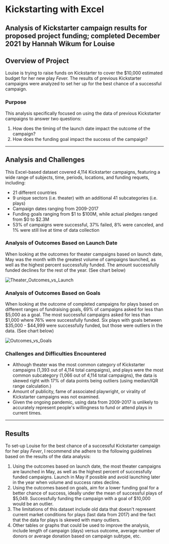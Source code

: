 # Kickstarting with Excel
Analysis of Kickstarter campaign results for proposed project funding; completed December 2021 by Hannah Wikum for Louise
---
## Overview of Project
Louise is trying to raise funds on Kickstarter to cover the $10,000 estimated budget for her new play _Fever._ The results of previous Kickstarter campaigns were analyzed to set her up for the best chance of a successful campaign.

### Purpose
This analysis specifically focused on using the data of previous Kickstarter campaigns to answer two questions:
 1. How does the timing of the launch date impact the outcome of the campaign?
 2. How does the funding goal impact the success of the campaign?
---

## Analysis and Challenges
This Excel-based dataset covered 4,114 Kickstarter campaigns, featuring a wide range of subjects, time, periods, locations, and funding requets, including:
  * 21 different countries
  * 9 unique sectors (i.e. theater) with an additional 41 subcategories (i.e. plays)
  * Campaign dates ranging from 2009-2017
  * Funding goals ranging from $1 to $100M, while actual pledges ranged from $0 to $2.3M
  * 53% of campaigns were successful, 37% failed, 8% were canceled, and 1% were still live at time of data collection

### Analysis of Outcomes Based on Launch Date
When looking at the outcomes for theater campaigns based on launch date, May was the month with the greatest volume of campaigns launched, as well as the highest percent successfully funded. The amount successfully funded declines for the rest of the year. (See chart below)

![Theater_Outcomes_vs_Launch](https://user-images.githubusercontent.com/93058069/146106432-e0be2ad0-3c6c-4503-aa9a-ddaf8bf82dac.png)

### Analysis of Outcomes Based on Goals
When looking at the outcome of completed campaigns for plays based on different ranges of fundraising goals, 69% of campaigns asked for less than $5,000 as a goal. The most successful campaigns asked for less than $1,000 where 76% were successfully funded. Six plays with goals between $35,000 - $44,999 were successfully funded, but those were outliers in the data. (See chart below)

![Outcomes_vs_Goals](https://user-images.githubusercontent.com/93058069/146107003-f8bb7997-ed6b-477f-8dfb-3e7d59ac3c5d.png)

### Challenges and Difficulties Encountered
* Although theater was the most common category of Kickstarter campaigns (1,393 out of 4,114 total campaigns), and plays were the most common subcategory (1,066 out of 4,114 total campaigns), the data is skewed right with 17% of data points being outliers (using median/IQR range calculation.)
* Amount of publicity, fame of associated playwright, or virality of Kickstarter campaigns was not examined.
* Given the ongoing pandemic, using data from 2009-2017 is unlikely to accurately represent people's willingness to fund or attend plays in current times.
---

## Results
To set-up Louise for the best chance of a successful Kickstarter campaign for her play _Fever_, I recommend she adhere to the following guidelines based on the results of the data analysis:
1. Using the outcomes based on launch date, the most theater campaigns are launched in May, as well as the highest percent of successfully funded campaigns. Launch in May if possible and avoid launching later in the year when volume and success rates decline.
2. Using the outcomes based on goals, aim for a lower funding goal for a better chance of success, ideally under the mean of successful plays of $5,049. Successfully funding the campaign with a goal of $10,000 would be an outlier.
3. The limitations of this dataset include old data that doesn't represent current market conditions for plays (last data from 2017) and the fact that the data for plays is skewed with many outliers.
4. Other tables or graphs that could be used to improve the analysis, include length of campaign (days) versus outcome, average number of donors or average donation based on campaign subtype, etc.
